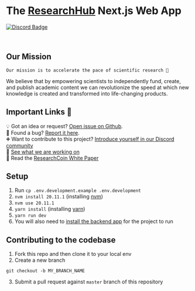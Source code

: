 <p align="left">    
    <h1 align="left">The <a aria-label="RH logo" href="https://researchhub.com">ResearchHub</a> Next.js Web App </h1>
</p>

<p align="left">
  <a aria-label="Join the community" href="https://discord.gg/ZcCYgcnUp5">
    <img alt="Discord Badge" src="https://badgen.net/badge/Join%20the%20community/Discord/yellow?icon=discord">
  </a>
</p>
<p align="center">&nbsp;</p>

## Our Mission

```
Our mission is to accelerate the pace of scientific research 🚀
```

We believe that by empowering scientists to independently fund, create, and publish academic content we can revolutionize the speed at which new knowledge is created and transformed into life-changing products.

## Important Links 👀

💡 Got an idea or request? [Open issue on Github](https://github.com/ResearchHub/researchhub-web/issues).  
🐛 Found a bug? [Report it here](https://github.com/ResearchHub/researchhub-web/issues).  
➕ Want to contribute to this project? [Introduce yourself in our Discord community](https://discord.gg/ZcCYgcnUp5)  
🔨 [See what we are working on](https://github.com/orgs/ResearchHub/projects/2)  
📰 Read the [ResearchCoin White Paper](https://www.researchhub.com/paper/819400/the-researchcoin-whitepaper)

## Setup

1. Run `cp .env.development.example .env.development`
1. `nvm install 20.11.1` (installing [nvm](https://github.com/nvm-sh/nvm#installing-and-updating))
1. `nvm use 20.11.1`
1. `yarn install` (installing [yarn](https://classic.yarnpkg.com/lang/en/docs/install/))
1. `yarn run dev`
1. You will also need to [install the backend app](https://github.com/ResearchHub/researchhub-backend) for the project to run

## Contributing to the codebase

1. Fork this repo and then clone it to your local env
2. Create a new branch

```
git checkout -b MY_BRANCH_NAME
```

3. Submit a pull request against `master` branch of this repository
